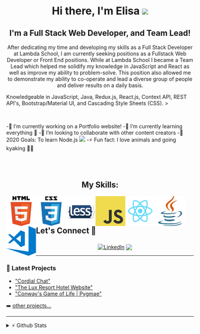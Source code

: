 

<h1 align="center">Hi there, I'm Elisa  <img width="30px" src="https://raw.githubusercontent.com/MartinHeinz/MartinHeinz/master/wave.gif"/></h1>

<h2 align="center"> I'm a Full Stack Web Developer, and Team Lead!</h2>
<p align="center"From the moment I first saw “Hello World” in the console of my first application, I knew I was hooked into the world of software development. For me software isn’t just a job, it has had an influential part of my life and has inspired me to learn and create high-quality software. What started as a simple “Hello World” app has become a full-fledged passion.

After dedicating my time and developing my skills as a Full Stack Developer at Lambda School, I am currently seeking positions as a Fullstack Web Developer or Front End positions.  While at Lambda School I became a Team Lead which helped me solidify my knowledge in JavaScript and React as well as improve my ability to problem-solve. This position also allowed me to demonstrate my ability to co-operate and lead a diverse group of people and deliver results on a daily basis.

 Knowledgeable in JavaScript, Java, Redux.js, React.js, Context API, REST API's, Bootstrap/Material UI,  and Cascading Style Sheets (CSS). ></p>
 <br>

 
-🔭 I’m currently working on a Portfolio website!
-🌱 I’m currently learning everything 🤣
-👯 I’m looking to collaborate with other content creators
-🥅 2020 Goals: To learn Node.js <img width="20" src="https://img.icons8.com/windows/32/000000/node-js.png"/>
-⚡ Fun fact: I love animals and going kyaking 🚣‍♀️

<br />
<br />

<h2 align="center"> My Skills: </h2>

<div align="center">
 <img align="left" alt="HTML5" width="80px" src="https://raw.githubusercontent.com/github/explore/80688e429a7d4ef2fca1e82350fe8e3517d3494d/topics/html/html.png" />
<img align="left" alt="CSS3" width="80px" src="https://raw.githubusercontent.com/github/explore/80688e429a7d4ef2fca1e82350fe8e3517d3494d/topics/css/css.png" />
<img align="left" alt="Less" width="80px" src="https://raw.githubusercontent.com/github/explore/80688e429a7d4ef2fca1e82350fe8e3517d3494d/topics/less/less.png" />
<img align="left" alt="JavaScript" width="80px" src="https://raw.githubusercontent.com/github/explore/80688e429a7d4ef2fca1e82350fe8e3517d3494d/topics/javascript/javascript.png" />
<img align="left" alt="React" width="80px" src="https://raw.githubusercontent.com/github/explore/80688e429a7d4ef2fca1e82350fe8e3517d3494d/topics/react/react.png" />
<img align="left" alt="React" width="80px" src="https://raw.githubusercontent.com/github/explore/80688e429a7d4ef2fca1e82350fe8e3517d3494d/topics/java/java.png" />
<img align="left" alt="Visual Studio Code" width="80px" src="https://raw.githubusercontent.com/github/explore/80688e429a7d4ef2fca1e82350fe8e3517d3494d/topics/visual-studio-code/visual-studio-code.png" />

 </div>
 
<br />
<br />
<br/>


  <h2 >Let's Connect 🔗 </h2>
  <div align = "center">
<a href="https://www.linkedin.com/in/elisa-alvarez-full-stack-dev/"><img align="middle" src="https://www.flaticon.com/svg/static/icons/svg/185/185964.svg" alt="LinkedIn" width="50"/></a>
<a href="mailto:elisaalvarez211@gmail.com"><img align="middle" src="https://img.icons8.com/clouds/100/000000/gmail.png"/></a>
    </div>

---

### 🚧 Latest Projects

- ["Cordial Chat"](https://cordial-chat.web.app/)
- ["The Lux Resort Hotel Website"](https://theluxresort.netlify.app/)
- ["Conway's  Game of Life | Pygmae"](https://github.com/Elisa-Alvarez/Conways-Game-Of-Life)

➡️ [other projects...](https://github.com/Elisa-Alvarez?tab=repositories)

---

<details>
  <summary>⚡ Github Stats</summary>
<img alt="Elisa's github stats" src ="https://github-readme-stats.vercel.app/api?username=Elisa-Alvarez&show_icons=true&theme=dracula"/>

</details>


